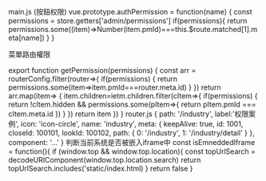 main.js (按鈕权限)
vue.prototype.authPermission = function(name) {
    const permissions = store.getters['admin/permissions']
    if(permissions){
        return permissions.some((item)=>Number(item.pmId)===this.$route.matched[1].meta[name])
    }
}

菜單路由權限


  export function getPermission(permissions) {
      const arr = routerConfig.filter(router=>{
          if(permissions) {
              return permissions.some(item=>item.pmId===router.meta.id)
          }
      })
      return arr.map(item=> {
          item.children=ietm.children.filter(cItem=>{
              if(permissions) {
                  return !cItem.hidden && permissions.some(pItem=>{
                      return pItem.pmId === cItem.meta.id
                  })
              }
          })
          return item
      })
  }
router.js
{
    path: '/industry',
    label:'权限案例',
    icon: 'icon-circle',
    name: 'industry',
    meta: {
        keepAlive: true,
        id: 1001,
        closeId: 100101,
        lookId: 100102,
        path: {
            0: '/industry',
            1: '/industry/detail'
        }
    },
    component: '...'
}
判断当前系统是否被嵌入iframe中
const isEmneddedIframe = function(){
    if (window.top && window.top.location){
        const topUrlSearch = decodeURIComponent(window.top.location.search)
        return topUrlSearch.includes('static/index.html)
    }
    return false
}